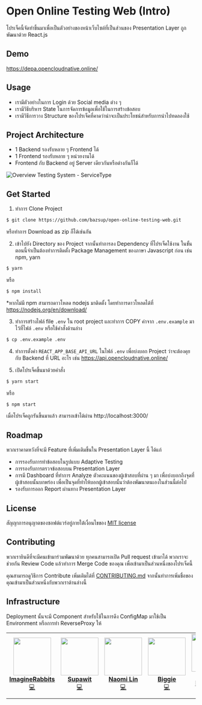 # Open Online Testing Web (Intro)

โปรเจ็คนี้จัดทำขึ้นมาเพื่อเป็นตัวอย่างของหน้าเว็บไซต์ที่เป็นส่วนของ Presentation Layer ถูกพัฒนาด้วย React.js

## Demo

https://depa.opencloudnative.online/

## Usage

- เรามีตัวอย่างในการ Login ด้วย Social media ต่าง ๆ
- เรามีวิธีบริหาร State ในการจัดการข้อมูลเพื่อใช้ในการสร้างข้อสอบ
- เรามีวิธีการวาง Structure ของโปรเจ็คที่คาดว่าน่าจะเป็นประโยชน์สำหรับการนำไปทดลองใช้

## Project Architecture

- 1 Backend รองรับหลาย ๆ Frontend ได้
- 1 Frontend รองรับหลาย ๆ หน่วยงานได้
- Frontend กับ Backend อยู่ Server เดียวกันหรือต่างกันก็ได้

![Overview Testing System  - ServiceType](https://user-images.githubusercontent.com/22396258/93670573-84668000-fac6-11ea-957f-d2a82a84913b.png)

## Get Started

1. ทำการ Clone Project

```sh
$ git clone https://github.com/bazsup/open-online-testing-web.git
```

หรือทำการ Download as zip ก็ได้เช่นกัน

2. เข้าไปยัง Directory ของ Project จากนั้นทำการลง Dependency ที่โปรเจ็คใช้งาน ในขั้นตอนนี้จำเป็นต้องทำการติดตั้ง Package Management ของภาษา Javascript ก่อน เช่น npm, yarn

```sh
$ yarn
```

หรือ

```sh
$ npm install
```

\*หากไม่มี npm สามารถดาวโหลด nodejs มาติดตั้ง โดยทำการดาวโหลดได้ที่ https://nodejs.org/en/download/

3. ทำการสร้างไฟล์ file `.env` ใน root project และทำการ COPY ค่าจาก `.env.example` มาไว้ที่ไฟล์ `.env` หรือใช้คำสั่งด้านล่าง

```sh
$ cp .env.example .env
```

4. ทำการตั้งค่า `REACT_APP_BASE_API_URL` ในไฟล์ `.env` เพื่อบ่งบอก Project ว่าจะต้องคุยกับ Backend ที่ URL อะไร เช่น https://api.opencloudnative.online/

5. เปิดโปรเจ็คขึ้นมาด้วยคำสั่ง

```sh
$ yarn start
```

หรือ

```sh
$ npm start
```

เมื่อโปรเจ็คถูกรันขึ้นมาแล้ว สามารถเข้าได้ผ่าน http://localhost:3000/

## Roadmap

พวกเราคาดหวังที่จะมี Feature ที่เพิ่มเติมขึ้นใน Presentation Layer นี้ ได้แก่

- การรองรับการทำข้อสอบในรูปแบบ Adaptive Testing
- การรองรับการตรวจข้อสอบบน Presentation Layer
- การมี Dashboard ที่ทำการ Analyze ตัวคะแนนของผู้เข้าสอบที่ผ่าน ๆ มา เพื่อบ่งบอกถึงจุดที่ผู้เข้าสอบนั้นบกพร่อง เพื่อเป็นจุดที่ทำให้บอกผู้เข้าสอบนั้นว่าต้องพัฒนาตนเองในส่วนนี้ต่อไป
- รองรับการออก Report ผ่านทาง Presentation Layer

## License

สัญญาการอนุญาตของซอฟต์แวร์อยู่ภายใต้เงื่อนไขของ [MIT license](/LICENSE)

## Contributing

พวกเรายินดีที่จะมีคนเข้ามาร่วมพัฒนาด้วย ทุกคนสามารถเปิด Pull request เข้ามาได้ พวกเราจะช่วยกัน Review Code แล้วทำการ Merge Code ของคุณ เพื่อเข้ามาเป็นส่วนหนึ่งของโปรเจ็คนี้

คุณสามารถดูวิธีการ Contribute เพิ่มเติมได้ที่ [CONTRIBUTING.md](/CONTRIBUTING.md) จากนั้นทำการเพิ่มชื่อของคุณเข้ามาเป็นส่วนหนึ่งกับพวกเราด้านล่างนี้
## Infrastructure
Deployment นั้นจะมี Component สำหรับใช้ในการดึง ConfigMap มาใช้เป็น Environment หรือการทำ ReverseProxy ให้

<!-- prettier-ignore-start -->
<!-- markdownlint-disable -->
<table>
  <tr>
    <td align="center">
      <a href="https://github.com/imgrbs">
        <img src="https://avatars2.githubusercontent.com/u/11602960?u=e08ffeedc189ba4efc87af5452ccc2ca839f0cee&v=4" width="100px;" alt="" /><br />
        <b>ImagineRabbits</b><br />
        <a href="https://github.com/imgrbs/open-online-testing-web/commits?author=imgrbs" title="Code">💻</a>
      </a>
    </td>
    <td align="center">
      <a href="https://github.com/bazsup">
        <img src="https://avatars2.githubusercontent.com/u/22396258?u=6e1fb78f3196e20d093c98d205debb10ef5e5d4e&v=4" width="100px;" alt="" /><br />
        <b>Supawit</b><br />
        <a href="https://github.com/imgrbs/open-online-testing-web/commits?author=bazsup" title="Code">💻</a>
      </a>
    </td>
    <td align="center">
      <a href="https://github.com/wdrdres3qew5ts21">
        <img src="https://avatars2.githubusercontent.com/u/25000903?u=622a8832381cbddd89795db393a9e8d5b1e347df&v=4" width="100px;" alt="" /><br />
        <b>Naomi Lin</b><br />
        <a href="https://github.com/imgrbs/open-online-testing-web/commits?author=wdrdres3qew5ts21" title="Code">💻</a>
      </a>
    </td>
    <td align="center">
      <a href="https://github.com/bigzaja4">
        <img src="https://avatars2.githubusercontent.com/u/24911638?u=3e3e61a6335f335ae16187dff3b4348f660f4ab7&v=4" width="100px;" alt="" /><br />
        <b>Biggie</b><br />
        <a href="https://github.com/imgrbs/open-online-testing-web/commits?author=bigzaja4" title="Code">💻</a>
      </a>
    </td>
    <td align="center">
      <a href="https://github.com/mixkungz">
        <img src="https://avatars2.githubusercontent.com/u/20185035?u=99b107326654533f94afc5d4524cd4ff31722f2b&v=4" width="100px;" alt="" /><br />
        <b>
Phachara Kamthong</b><br />
        <a href="https://github.com/imgrbs/open-online-testing-web/commits?author=mixkungz" title="Code">💻</a>
      </a>
    </td>
  </tr>
</table>
